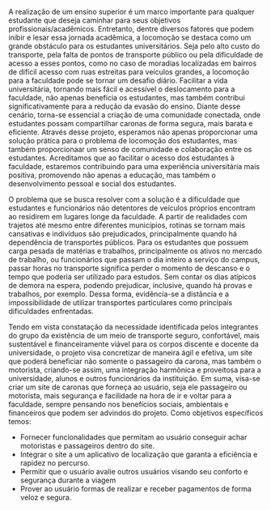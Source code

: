 A realização de um ensino superior é um marco importante para qualquer estudante que deseja caminhar para seus objetivos profissionais/acadêmicos. Entretanto, dentre diversos fatores que podem inibir e lesar essa jornada acadêmica, a locomoção se destaca como um grande obstáculo para os estudantes universitários. Seja pelo alto custo do transporte, pela falta de pontos de transporte público ou pela dificuldade de acesso a esses pontos, como no caso de moradias localizadas em bairros de difícil acesso com ruas estreitas para veículos grandes, a locomoção para a faculdade pode se tornar um desafio diário.
Facilitar a vida universitária, tornando mais fácil e acessível o deslocamento para a faculdade, não apenas beneficia os estudantes, mas também contribui significativamente para a redução da evasão do ensino. Diante desse cenário, torna-se essencial a criação de uma comunidade conectada, onde estudantes possam compartilhar caronas de forma segura, mais barata e eficiente.
Através desse projeto, esperamos não apenas proporcionar uma solução prática para o problema de locomoção dos estudantes, mas também proporcionaar um senso de comunidade e colaboração entre os estudantes. Acreditamos que ao facilitar o acesso dos estudantes à faculdade, estaremos contribuindo para uma experiência universitária mais positiva, promovendo não apenas a educação, mas também o desenvolvimento pessoal e social dos estudantes.

O problema que se busca resolver com a solução é a dificuldade que estudantes e funcionários não detentores de veículos próprios encontram ao residirem em lugares longe da faculdade. 
A partir de realidades com trajetos até mesmo entre diferentes municípios, rotinas se tornam mais cansativas e indivíduos são prejudicados, principalmente quando há dependência de transportes públicos.
Para os estudantes que possuem carga pesada de matérias e trabalhos,  principalmente os ativos no mercado de trabalho, ou funcionários que passam o dia inteiro a serviço do campus, passar horas no transporte significa perder o momento de descanso e o tempo que poderia ser utilizado para estudos. Sem contar os dias atípicos de demora na espera, podendo prejudicar, inclusive, quando há provas e trabalhos,  por exemplo.
Dessa forma, evidência-se a distância e a impossibilidade de utilizar transportes particulares como principais dificuldades enfrentadas.

Tendo em vista constatação da necessidade identificada pelos integrantes do grupo da existência de um meio de transporte seguro, confortável, mais sustentável e financeiramente viável para os corpos discente e docente da universidade, o projeto visa concretizar de maneira ágil e efetiva, um site que poderá beneficiar não somente o passageiro da carona, mas também o motorista, criando-se assim, uma integração harmônica e proveitosa para a universidade, alunos e outros funcionários da instituição. Em suma, visa-se criar um site de caronas que forneça ao usuário, seja ele passageiro ou motorista, mais segurança e facilidade na hora de ir e voltar para a faculdade, sempre pensando nos benefícios sociais, ambientais e financeiros que podem ser advindos do projeto.
Como objetivos específicos temos: 
- Fornecer funcionalidades que permitam ao usuário conseguir achar motoristas e passageiros dentro do site. 
- Integrar o site a um aplicativo de localização que garanta a eficiência e rapidez no percurso.
- Permitir que o usuário avalie outros usuários visando seu conforto e segurança durante a viagem
- Prover ao usuário formas de realizar e receber pagamentos de forma veloz e segura.

